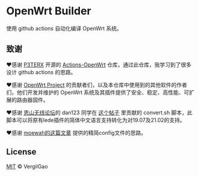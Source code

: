 # OpenWrt Builder

使用 github actions 自动化编译 OpenWrt 系统。

## 致谢

❤️感谢 [P3TERX](https://github.com/P3TERX) 开源的 [Actions-OpenWrt](https://github.com/P3TERX/Actions-OpenWrt) 仓库，通过此仓库，我学习到了很多设计 github actions 的思路。

❤️感谢 [OpenWrt Project](https://openwrt.org/) 的贡献者们，以及本仓库中使用到的其他软件的作者们，他们开发并维护的 OpenWrt 系统及其插件提供了安全、稳定、高性能、可扩展的路由器固件。

❤️感谢 [恩山无线论坛](https://www.right.com.cn/forum/forum.php)的 dan123 同学在 [这个帖子](https://www.right.com.cn/forum/thread-5014665-1-1.html) 里贡献的 convert.sh 脚本，此脚本可以将原有lede插件的简体中文语言支持转化为对19.07及21.02的支持。

❤️感谢 [moewah的这篇文章](https://www.moewah.com/archives/4003.html) 提供的精简config文件的思路。

## License

[MIT](https://github.com/VergilGao/openwrt-builder/blob/master/LICENSE) © VergilGao
